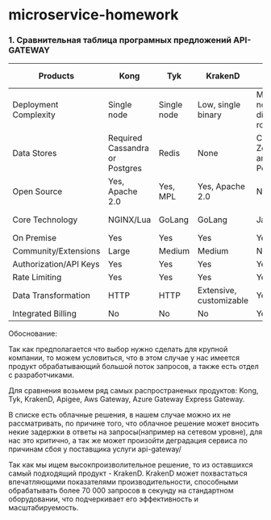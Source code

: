 # microservice-homework

### 1. Сравнительная таблица програмных предложений API-GATEWAY

| Products	|Kong	|Tyk	|KrakenD	|Apigee	|AWS Gateway	|Azure Gateway	|Express Gateway
|-----------|-----|-----|---------|-------|------------|--------------|--------------------
| Deployment Complexity	|Single node	|Single node	|Low, single binary	|Many nodes with different roles	|Cloud vendor PaaS	|Cloud vendor PaaS	|Flexible
| Data Stores |Required	Cassandra or Postgres	|Redis	|None	|Cassandra, Zookeeper, and Postgres	|Cloud vendor PaaS	|Cloud vendor PaaS	|Redis
| Open Source	|Yes, Apache 2.0	|Yes, MPL	|Yes, Apache 2.0	|No	|No	|No	|Yes, Apache 2.0
| Core Technology	|NGINX/Lua	|GoLang	|GoLang	|Java	|Not open	|Not open	|Node.js Express
| On Premise	|Yes	|Yes	|Yes	|Yes	|No	|No	|Yes
| Community/Extensions	|Large	|Medium	|Medium	|No	|No	|No	|Small
| Authorization/API Keys	|Yes	|Yes	|Yes	|Yes	|Yes	|Yes	|Yes
| Rate Limiting	|Yes	|Yes	|Yes	|Yes	|Yes	|Yes	|Yes
| Data Transformation	|HTTP	|HTTP	|Extensive, customizable	|Yes	|No	|No	|No
| Integrated Billing	|No	|No	|No	|Yes	|No	|No	|No

Обоснование:

   Так как предполагается что выбор нужно сделать для крупной компании, то можем условиться, что в этом случае у нас имеется продукт обрабатывающий большой поток запросов, а также есть отдел с разработчиками.

   Для сравнения возьмем ряд самых распространеных продуктов: Kong, Tyk, KrakenD, Apigee, Aws Gateway, Azure Gateway Express Gateway.

   В списке есть облачные решения, в нашем случае можно их не рассматривать, по причине того, что облачное решение может вносить некие задержки в ответы на запросы(например на сетевом уровне), для нас это критично, а так же может произойти деградация сервиса по причинам сбоя у поставщика услуги api-gateway/

   Так как мы ищем высокпроизволительное решение, то из оставшихся самый подходящий продукт - KrakenD. KrakenD может похвастаться впечатляющими показателями производительности, способными обрабатывать более 70 000 запросов в секунду на стандартном оборудовании, что подчеркивает его эффективность и масштабируемость. 
